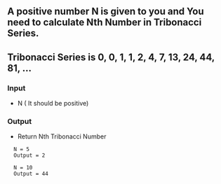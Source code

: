 ## A positive number N is given to you and You need to calculate Nth Number in Tribonacci Series.

## Tribonacci Series is 0, 0, 1, 1, 2, 4, 7, 13, 24, 44, 81, ...

### Input

- N ( It should be positive)

### Output

- Return Nth Tribonacci Number

```
  N = 5
  Output = 2
  
  N = 10
  Output = 44
```

